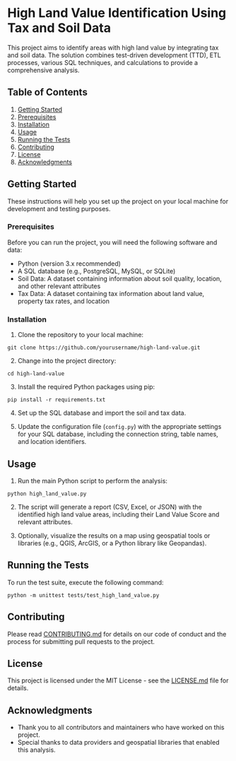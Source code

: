 # High Land Value Identification Using Tax and Soil Data

This project aims to identify areas with high land value by integrating tax and soil data. The solution combines test-driven development (TTD), ETL processes, various SQL techniques, and calculations to provide a comprehensive analysis.

## Table of Contents

1. [Getting Started](#getting-started)
2. [Prerequisites](#prerequisites)
3. [Installation](#installation)
4. [Usage](#usage)
5. [Running the Tests](#running-the-tests)
6. [Contributing](#contributing)
7. [License](#license)
8. [Acknowledgments](#acknowledgments)

## Getting Started

These instructions will help you set up the project on your local machine for development and testing purposes.

### Prerequisites

Before you can run the project, you will need the following software and data:

- Python (version 3.x recommended)
- A SQL database (e.g., PostgreSQL, MySQL, or SQLite)
- Soil Data: A dataset containing information about soil quality, location, and other relevant attributes
- Tax Data: A dataset containing tax information about land value, property tax rates, and location

### Installation

1. Clone the repository to your local machine:

```
git clone https://github.com/yourusername/high-land-value.git
```

2. Change into the project directory:

```
cd high-land-value
```

3. Install the required Python packages using pip:

```
pip install -r requirements.txt
```

4. Set up the SQL database and import the soil and tax data.

5. Update the configuration file (`config.py`) with the appropriate settings for your SQL database, including the connection string, table names, and location identifiers.

## Usage

1. Run the main Python script to perform the analysis:

```
python high_land_value.py
```

2. The script will generate a report (CSV, Excel, or JSON) with the identified high land value areas, including their Land Value Score and relevant attributes.

3. Optionally, visualize the results on a map using geospatial tools or libraries (e.g., QGIS, ArcGIS, or a Python library like Geopandas).

## Running the Tests

To run the test suite, execute the following command:

```
python -m unittest tests/test_high_land_value.py
```

## Contributing

Please read [CONTRIBUTING.md](CONTRIBUTING.md) for details on our code of conduct and the process for submitting pull requests to the project.

## License

This project is licensed under the MIT License - see the [LICENSE.md](LICENSE.md) file for details.

## Acknowledgments

- Thank you to all contributors and maintainers who have worked on this project.
- Special thanks to data providers and geospatial libraries that enabled this analysis.

